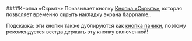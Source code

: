 ####Кнопка «Скрыть»
Показывает кнопку [Кнопка «Скрыть»](/buttons#button_hide), которая позволяет временно скрыть накладку экрана &appname;.

Подсказка: эти кнопки также дублируются как [кнопка паники](/panic), поэтому рекомендуется всегда держать эту кнопку включенной!
